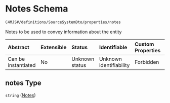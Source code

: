 # Notes Schema

```txt
C4MJS#/definitions/SourceSystemDto/properties/notes
```

Notes to be used to convey information about the entity

| Abstract            | Extensible | Status         | Identifiable            | Custom Properties | Additional Properties | Access Restrictions | Defined In                                                                            |
| :------------------ | :--------- | :------------- | :---------------------- | :---------------- | :-------------------- | :------------------ | :------------------------------------------------------------------------------------ |
| Can be instantiated | No         | Unknown status | Unknown identifiability | Forbidden         | Allowed               | none                | [source-workspace.schema.json\*](source-workspace.schema.json "open original schema") |

## notes Type

`string` ([Notes](source-workspace-definitions-system-properties-notes.md))
